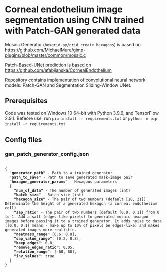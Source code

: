 # Corneal endothelium image segmentation using CNN trained with Patch-GAN generated data

Mosaic Generator (`hexgrid.py/grid_create_hexagons`) is based on https://github.com/MichaelMure/gimp-plugins/blob/master/common/mosaic.c

Patch-Based-UNet prediction is based on https://github.com/afabijanska/CornealEndothelium

Repository contains implementation of convolutional neural network models: Patch-GAN and Segmentation Sliding-Window UNet.

## Prerequisites
Code was tested on Windows 10 64-bit with Python 3.9.6, and TensorFlow 2.9.1. Befeore use, run `pip install -r requirements.txt` or `python -m pip install -r requirements.txt`.

## Config files

### gan_patch_generator_config.json
<pre><code>
{
  <b>"generator_path"</b> - Path to a trained generator
  <b>"path_to_save"</b> - Path to save generated mask-image pair
  <b>"hexagon_generator_params"</b> - Hexagons parameters
  {
    <b>"num_of_data"</b> - The number of generated images (int)
    <b>"batch_size"</b> - Batch size (int)
    <b>"hexagon_size"</b> - The pair of two numbers (default [18, 21]). Determinate the height of a generated hexagon (a corneal endothelium  cell)
    <b>"sap_ratio"</b> - The pair of two numbers (default [0.0, 0.1]) from 0 to 1. Add a salt (edges-like pixels) to generated mosaic hexagon images before passing it to a trained generator. It adds noise to data ([0.0, 0.1] means - make up to 10% of pixels be edges-like) and makes generated images more realistic.
    <b>"neatness_range"</b> [0.6, 0.8],
    <b>"sap_value_range"</b>: [0.2, 0.8],
    <b>"keep_edges"</b>: 0.8,
    <b>"remove_edges_ratio"</b>: 0.05,
    <b>"rotation_range"</b>: [-60, 60],
    <b>"inv_values"</b>: true
  }
}
</pre></code>